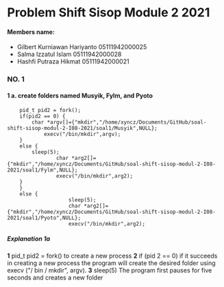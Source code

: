 # Problem Shift Sisop Module 2 2021

#### Members name:
* Gilbert Kurniawan Hariyanto	05111942000025
* Salma Izzatul Islam	05111942000028
* Hashfi Putraza Hikmat	05111942000021

### NO. 1
#### 1 a. create folders named Musyik, Fylm, and Pyoto
  		pid_t pid2 = fork();
		if(pid2 == 0) {
       		char *argv[]={"mkdir","/home/xyncz/Documents/GitHub/soal-shift-sisop-modul-2-I08-2021/soal1/Musyik",NULL};
       			execv("/bin/mkdir",argv);
		}
		else {
			sleep(5);
        	        char *arg2[]={"mkdir","/home/xyncz/Documents/GitHub/soal-shift-sisop-modul-2-I08-2021/soal1/Fylm",NULL};
                	execv("/bin/mkdir",arg2);
		}
		}
		else {
                        sleep(5);
                        char *arg2[]={"mkdir","/home/xyncz/Documents/GitHub/soal-shift-sisop-modul-2-I08-2021/soal1/Pyoto",NULL};
                        execv("/bin/mkdir",arg2);
                       
##### Explanation 1a
**1** pid_t pid2 = fork() to create a new process
**2** if (pid 2 == 0) if it succeeds in creating a new process the program will create the desired folder using execv ("/ bin / mkdir", argv).
**3** sleep(5) The program first pauses for five seconds and creates a new folder
